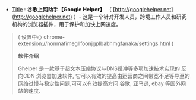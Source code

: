 - [Title](https://taoste.github.io/Hello-World/Tools/Google%20Chrome/Chrome插件（CRX文件）/Chrome%20插件：谷歌上网助手/Ghelper/index.html) : **谷歌上网助手【Google Helper】** （ [http://googlehelper.net](http://googlehelper.net) ）- 这是一个针对开发人员，跨境工作人员和研究机构的浏览器插件，用于保护和加快上网速度。

>( 设置中心 chrome-extension://nonmafimegllfoonjgplbabhmgfanaka/settings.html )
>
> **软件介绍**
> 
> Ghelper 是一款基于超文本压缩协议与DNS绶冲等多项加速技术实现的 反向CDN 浏览器加速软件, 它可以有效的提高由运营商之间带宽不足等导至的网络过慢与稳定性问题,可可以有效提高方问 谷歌, 亚马逊, ebay 等国外网站的速度.
